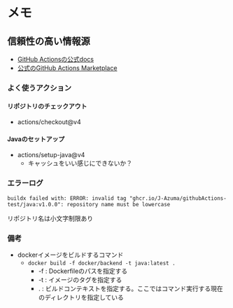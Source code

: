 # メモ

## 信頼性の高い情報源

* [GitHub Actionsの公式docs](https://docs.github.com/en/actions)
* [公式のGitHub Actions Marketplace](https://github.com/marketplace?type=actions)

### よく使うアクション


#### リポジトリのチェックアウト

* actions/checkout@v4
#### Javaのセットアップ

* actions/setup-java@v4
  * キャッシュをいい感じにできないか？

### エラーログ

`buildx failed with: ERROR: invalid tag "ghcr.io/J-Azuma/githubActions-test/java:v1.0.0": repository name must be lowercase`

リポジトリ名は小文字制限あり


### 備考

* dockerイメージをビルドするコマンド
  * `docker build -f docker/backend -t java:latest .`
    * -f : Dockerfileのパスを指定する
    * -t : イメージのタグを指定する
    * .  : ビルドコンテキストを指定する。ここではコマンド実行する現在のディレクトリを指定している